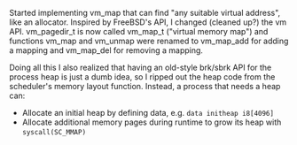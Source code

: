 Started implementing vm_map that can find "any suitable virtual address", like an allocator. Inspired by FreeBSD's API, I changed (cleaned up?) the vm API. vm_pagedir_t is now called vm_map_t ("virtual memory map") and functions vm_map and vm_unmap were renamed to vm_map_add for adding a mapping and vm_map_del for removing a mapping.

Doing all this I also realized that having an old-style brk/sbrk API for the process heap is just a dumb idea, so I ripped out the heap code from the scheduler's memory layout function. Instead, a process that needs a heap can:
- Allocate an initial heap by defining data, e.g. `data initheap i8[4096]`
- Allocate additional memory pages during runtime to grow its heap with `syscall(SC_MMAP)`

